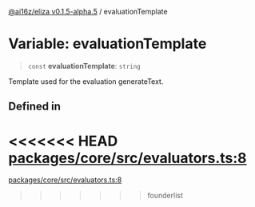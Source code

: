 [@ai16z/eliza v0.1.5-alpha.5](../index.md) / evaluationTemplate

# Variable: evaluationTemplate

> `const` **evaluationTemplate**: `string`

Template used for the evaluation generateText.

## Defined in

<<<<<<< HEAD
[packages/core/src/evaluators.ts:8](https://github.com/ai16z/eliza/blob/main/packages/core/src/evaluators.ts#L8)
=======
[packages/core/src/evaluators.ts:8](https://github.com/konstantine25b/eliza/blob/main/packages/core/src/evaluators.ts#L8)
>>>>>>> founderlist
